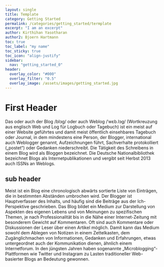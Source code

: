 ```yaml
---
layout: single
title: Template
category: Getting Started
permalink: /categories/getting_started/termplate
excerpt: "I am an excerpt"
author: Kirthihan Yasotharan
author2: Bjoern Hartmann
toc: true
toc_label: "my name"
toc_sticky: true
toc_icon: "align-justify"
sidebar:
  nav: "getting_started_0"
header:
  overlay_color: "#000"
  overlay_filter: "0.5"
  overlay_image: /assets/images/getting_started.jpg
---
```


# First Header

Das oder auch der Blog /blɔg/ oder auch Weblog /ˈwɛb.lɔg/ (Wortkreuzung aus
englisch Web und Log für Logbuch oder Tagebuch) ist ein meist auf einer Website
geführtes und damit meist öffentlich einsehbares Tagebuch oder Journal, in dem
mindestens eine Person, der Blogger, international auch Weblogger genannt,
Aufzeichnungen führt, Sachverhalte protokolliert („postet“) oder Gedanken
niederschreibt. Die Tätigkeit des Schreibens in einem Blog wird als Bloggen
bezeichnet. Die Deutsche Nationalbibliothek bezeichnet Blogs als
Internetpublikationen und vergibt seit Herbst 2013 auch ISSNs an Weblogs.

## sub header

Meist ist ein Blog eine chronologisch abwärts sortierte Liste von Einträgen, die
in bestimmten Abständen umbrochen wird. Der Blogger ist Hauptverfasser des
Inhalts, und häufig sind die Beiträge aus der Ich-Perspektive geschrieben. Das
Blog bildet ein Medium zur Darstellung von Aspekten des eigenen Lebens und von
Meinungen zu spezifischen Themen, je nach Professionalität bis in die Nähe einer
Internet-Zeitung mit besonderem Gewicht auf Kommentaren. Oft sind auch
Kommentare oder Diskussionen der Leser über einen Artikel möglich. Damit kann
das Medium sowohl dem Ablegen von Notizen in einem Zettelkasten, dem
Zugänglichmachen von Informationen, Gedanken und Erfahrungen, etwas
untergeordnet auch der Kommunikation dienen, ähnlich einem Internetforum. In den
jüngsten Jahren haben sogenannte „Microblogging“-Plattformen wie Twitter und
Instagram zu Lasten traditioneller Web-basierter Blogs an Bedeutung gewonnen.

